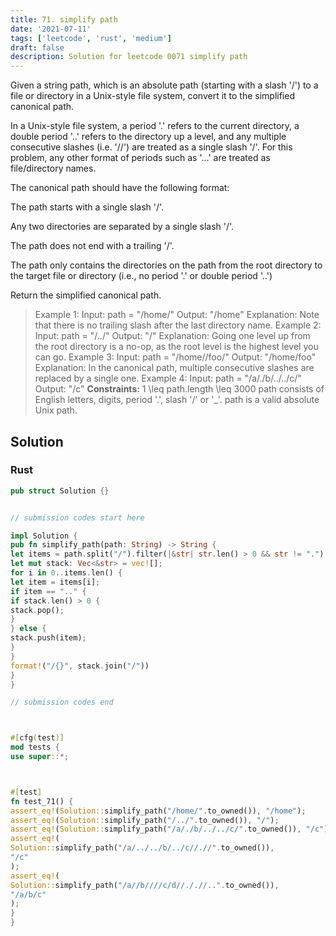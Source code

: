 ```yaml
---
title: 71. simplify path
date: '2021-07-11'
tags: ['leetcode', 'rust', 'medium']
draft: false
description: Solution for leetcode 0071 simplify path
---
```




Given a string path, which is an absolute path (starting with a slash '/') to a file or directory in a Unix-style file system, convert it to the simplified canonical path.

In a Unix-style file system, a period '.' refers to the current directory, a double period '..' refers to the directory up a level, and any multiple consecutive slashes (i.e. '//') are treated as a single slash '/'. For this problem, any other format of periods such as '...' are treated as file/directory names.

The canonical path should have the following format:



The path starts with a single slash '/'.

Any two directories are separated by a single slash '/'.

The path does not end with a trailing '/'.

The path only contains the directories on the path from the root directory to the target file or directory (i.e., no period '.' or double period '..')



Return the simplified canonical path.



>   Example 1:
>   Input: path <TeX>=</TeX> "/home/"
>   Output: "/home"
>   Explanation: Note that there is no trailing slash after the last directory name.
>   Example 2:
>   Input: path <TeX>=</TeX> "/../"
>   Output: "/"
>   Explanation: Going one level up from the root directory is a no-op, as the root level is the highest level you can go.
>   Example 3:
>   Input: path <TeX>=</TeX> "/home//foo/"
>   Output: "/home/foo"
>   Explanation: In the canonical path, multiple consecutive slashes are replaced by a single one.
>   Example 4:
>   Input: path <TeX>=</TeX> "/a/./b/../../c/"
>   Output: "/c"
**Constraints:**
>   	1 <TeX>\leq</TeX> path.length <TeX>\leq</TeX> 3000
>   	path consists of English letters, digits, period '.', slash '/' or '_'.
>   	path is a valid absolute Unix path.


## Solution


### Rust
```rust
pub struct Solution {}


// submission codes start here

impl Solution {
pub fn simplify_path(path: String) -> String {
let items = path.split("/").filter(|&str| str.len() > 0 && str != ".").collect::<Vec<&str>>();
let mut stack: Vec<&str> = vec![];
for i in 0..items.len() {
let item = items[i];
if item == ".." {
if stack.len() > 0 {
stack.pop();
}
} else {
stack.push(item);
}
}
format!("/{}", stack.join("/"))
}
}

// submission codes end



#[cfg(test)]
mod tests {
use super::*;



#[test]
fn test_71() {
assert_eq!(Solution::simplify_path("/home/".to_owned()), "/home");
assert_eq!(Solution::simplify_path("/../".to_owned()), "/");
assert_eq!(Solution::simplify_path("/a/./b/../../c/".to_owned()), "/c");
assert_eq!(
Solution::simplify_path("/a/../../b/../c//.//".to_owned()),
"/c"
);
assert_eq!(
Solution::simplify_path("/a//b////c/d//././/..".to_owned()),
"/a/b/c"
);
}
}

```
